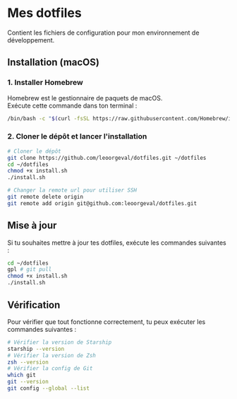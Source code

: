 # Mes dotfiles

Contient les fichiers de configuration pour mon environnement de développement.

## Installation (macOS)

### 1. Installer Homebrew
Homebrew est le gestionnaire de paquets de macOS.  
Exécute cette commande dans ton terminal :

```bash
/bin/bash -c "$(curl -fsSL https://raw.githubusercontent.com/Homebrew/install/HEAD/install.sh)"
```

### 2. Cloner le dépôt et lancer l'installation
```bash
# Cloner le dépôt
git clone https://github.com/leoorgeval/dotfiles.git ~/dotfiles
cd ~/dotfiles
chmod +x install.sh
./install.sh

# Changer la remote url pour utiliser SSH
git remote delete origin
git remote add origin git@github.com:leoorgeval/dotfiles.git
```

## Mise à jour
Si tu souhaites mettre à jour tes dotfiles, exécute les commandes suivantes :

```bash
cd ~/dotfiles
gpl # git pull
chmod +x install.sh
./install.sh
```

## Vérification
Pour vérifier que tout fonctionne correctement, tu peux exécuter les commandes suivantes :

```bash
# Vérifier la version de Starship
starship --version
# Vérifier la version de Zsh
zsh --version
# Vérifier la config de Git
which git
git --version
git config --global --list
```